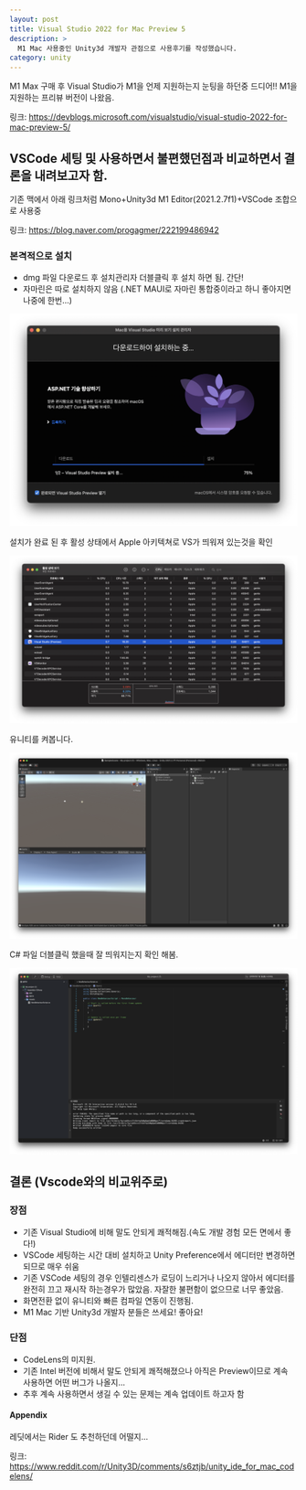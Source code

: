 ```yaml
---
layout: post
title: Visual Studio 2022 for Mac Preview 5
description: >
  M1 Mac 사용중인 Unity3d 개발자 관점으로 사용후기를 작성했습니다.
category: unity
---
```


M1 Max 구매 후 Visual Studio가 M1을 언제 지원하는지
눈팅을 하던중 드디어!! M1을 지원하는 프리뷰 버전이 나왔음.

링크:
<https://devblogs.microsoft.com/visualstudio/visual-studio-2022-for-mac-preview-5/>

## VSCode 세팅 및 사용하면서 불편했던점과 비교하면서 결론을 내려보고자 함.

기존 맥에서 아래 링크처럼 Mono+Unity3d M1 Editor(2021.2.7f1)+VSCode 조합으로 사용중

링크: <https://blog.naver.com/progagmer/222199486942>

### 본격적으로 설치

- dmg 파일 다운로드 후 설치관리자 더블클릭 후 설치 하면 됨. 간단!
- 자마린은 따로 설치하지 않음 (.NET MAUI로 자마린 통합중이라고 하니 좋아지면 나중에 한번...)

![vs1]

설치가 완료 된 후 활성 상태에서 Apple 아키텍쳐로 VS가 띄워져 있는것을 확인

![vs4]

유니티를 켜봅니다.

![vs2]

C# 파일 더블클릭 했을때 잘 띄워지는지 확인 해봄.

![vs3]

## 결론 (Vscode와의 비교위주로)

### 장점

- 기존 Visual Studio에 비해 말도 안되게 쾌적해짐.(속도 개발 경험 모든 면에서 좋다!)
- VSCode 세팅하는 시간 대비 설치하고 Unity Preference에서 에디터만 변경하면 되므로 매우 쉬움
- 기존 VSCode 세팅의 경우 인텔리센스가 로딩이 느리거나 나오지 않아서 에디터를 완전히 끄고 재시작 하는경우가 많았음. 자잘한 불편함이 없으므로 너무 좋았음.
- 화면전환 없이 유니티와 빠른 컴파일 연동이 진행됨.
- M1 Mac 기반 Unity3d 개발자 분들은 쓰세요! 좋아요!

### 단점

- CodeLens의 미지원.
- 기존 Intel 버전에 비해서 말도 안되게 쾌적해졌으나 아직은 Preview이므로 계속 사용하면 어떤 버그가 나올지...
- 추후 계속 사용하면서 생길 수 있는 문제는 계속 업데이트 하고자 함

#### Appendix

레딧에서는 Rider 도 추천하던데 어떨지...

링크: <https://www.reddit.com/r/Unity3D/comments/s6ztjb/unity_ide_for_mac_codelens/>

[vs1]: ../../assets/img/blog/2022-02-06-vs1.png
[vs2]: ../../assets/img/blog/2022-02-06-vs2.png
[vs3]: ../../assets/img/blog/2022-02-06-vs3.png
[vs4]: ../../assets/img/blog/2022-02-06-vs4.png
